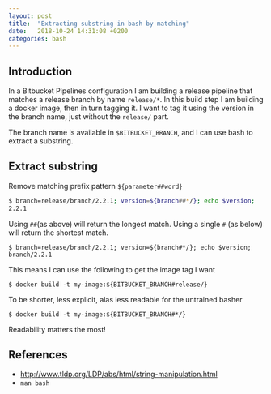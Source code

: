 ```yaml
---
layout: post
title:  "Extracting substring in bash by matching"
date:   2018-10-24 14:31:08 +0200
categories: bash
---
```


## Introduction

In a Bitbucket Pipelines configuration I am building a release pipeline that
matches a release branch by name `release/*`. In this build step I am building
a docker image, then in turn tagging it. I want to tag it using the version
in the branch name, just without the `release/` part.

The branch name is available in `$BITBUCKET_BRANCH`, and I can use bash to
extract a substring.

## Extract substring

Remove matching prefix pattern `${parameter##word}`

```bash
$ branch=release/branch/2.2.1; version=${branch##*/}; echo $version;
2.2.1
```

Using `##`(as above) will return the longest match.
Using a single `#` (as below) will return the shortest match.

```
$ branch=release/branch/2.2.1; version=${branch#*/}; echo $version;
branch/2.2.1
```

This means I can use the following to get the image tag I want

```
$ docker build -t my-image:${BITBUCKET_BRANCH#release/}
```

To be shorter, less explicit, alas less readable for the untrained basher

```
$ docker build -t my-image:${BITBUCKET_BRANCH#*/}
```

Readability matters the most!

## References
- http://www.tldp.org/LDP/abs/html/string-manipulation.html
- `man bash`
